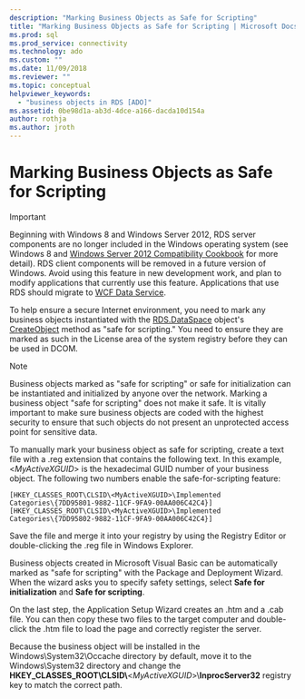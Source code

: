```yaml
---
description: "Marking Business Objects as Safe for Scripting"
title: "Marking Business Objects as Safe for Scripting | Microsoft Docs"
ms.prod: sql
ms.prod_service: connectivity
ms.technology: ado
ms.custom: ""
ms.date: 11/09/2018
ms.reviewer: ""
ms.topic: conceptual
helpviewer_keywords: 
  - "business objects in RDS [ADO]"
ms.assetid: 0be98d1a-ab3d-4dce-a166-dacda10d154a
author: rothja
ms.author: jroth
---
```

# Marking Business Objects as Safe for Scripting
> [!IMPORTANT]
>  Beginning with Windows 8 and Windows Server 2012, RDS server components are no longer included in the Windows operating system (see Windows 8 and [Windows Server 2012 Compatibility Cookbook](https://www.microsoft.com/download/details.aspx?id=27416) for more detail). RDS client components will be removed in a future version of Windows. Avoid using this feature in new development work, and plan to modify applications that currently use this feature. Applications that use RDS should migrate to [WCF Data Service](/dotnet/framework/wcf/).  
  
 To help ensure a secure Internet environment, you need to mark any business objects instantiated with the [RDS.DataSpace](../../reference/rds-api/dataspace-object-rds.md) object's [CreateObject](../../reference/rds-api/createobject-method-rds.md) method as "safe for scripting." You need to ensure they are marked as such in the License area of the system registry before they can be used in DCOM.  
  
> [!NOTE]
>  Business objects marked as "safe for scripting" or safe for initialization can be instantiated and initialized by anyone over the network. Marking a business object "safe for scripting" does not make it safe. It is vitally important to make sure business objects are coded with the highest security to ensure that such objects do not present an unprotected access point for sensitive data.  
  
 To manually mark your business object as safe for scripting, create a text file with a .reg extension that contains the following text. In this example, \<*MyActiveXGUID*> is the hexadecimal GUID number of your business object. The following two numbers enable the safe-for-scripting feature:  
  
```console
[HKEY_CLASSES_ROOT\CLSID\<MyActiveXGUID>\Implemented   
Categories\{7DD95801-9882-11CF-9FA9-00AA006C42C4}]  
[HKEY_CLASSES_ROOT\CLSID\<MyActiveXGUID>\Implemented   
Categories\{7DD95802-9882-11CF-9FA9-00AA006C42C4}]  
```  
  
 Save the file and merge it into your registry by using the Registry Editor or double-clicking the .reg file in Windows Explorer.  
  
 Business objects created in Microsoft Visual Basic can be automatically marked as "safe for scripting" with the Package and Deployment Wizard. When the wizard asks you to specify safety settings, select **Safe for initialization** and **Safe for scripting**.  
  
 On the last step, the Application Setup Wizard creates an .htm and a .cab file. You can then copy these two files to the target computer and double-click the .htm file to load the page and correctly register the server.  
  
 Because the business object will be installed in the Windows\System32\Occache directory by default, move it to the Windows\System32 directory and change the **HKEY_CLASSES_ROOT\CLSID\\**\<*MyActiveXGUID*>\\**InprocServer32** registry key to match the correct path.